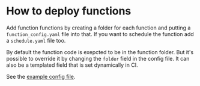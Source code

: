 # How to deploy functions

Add function functions by creating a folder for each function and putting a `function_config.yaml`
file into that. If you want to schedule the function add a `schedule.yaml` file too.

By default the function code is exepcted to be in the function folder. But it's possible to override
it by changing the `folder` field in the config file. It can also be a templated field that is set dynamically in CI.

See the [example config file](./repeater/function_config.yaml).
